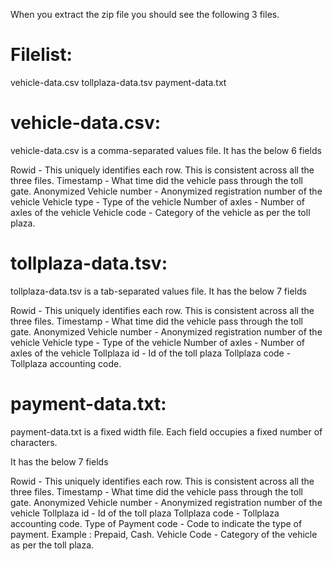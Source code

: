 When you extract the zip file you should see the following 3 files.

# Filelist:

vehicle-data.csv
tollplaza-data.tsv
payment-data.txt

# vehicle-data.csv:

vehicle-data.csv is a comma-separated values file.
It has the below 6 fields

Rowid  - This uniquely identifies each row. This is consistent across all the three files.
Timestamp - What time did the vehicle pass through the toll gate.
Anonymized Vehicle number - Anonymized registration number of the vehicle 
Vehicle type - Type of the vehicle
Number of axles - Number of axles of the vehicle
Vehicle code - Category of the vehicle as per the toll plaza.


# tollplaza-data.tsv:
tollplaza-data.tsv is a tab-separated values file.
It has the below 7 fields

Rowid  - This uniquely identifies each row. This is consistent across all the three files.
Timestamp - What time did the vehicle pass through the toll gate.
Anonymized Vehicle number - Anonymized registration number of the vehicle 
Vehicle type - Type of the vehicle
Number of axles - Number of axles of the vehicle
Tollplaza id - Id of the toll plaza
Tollplaza code - Tollplaza accounting code.

# payment-data.txt:

payment-data.txt is a fixed width file. Each field occupies a fixed number of characters.

It has the below 7 fields

Rowid  - This uniquely identifies each row. This is consistent across all the three files.
Timestamp - What time did the vehicle pass through the toll gate.
Anonymized Vehicle number - Anonymized registration number of the vehicle 
Tollplaza id - Id of the toll plaza
Tollplaza code - Tollplaza accounting code.
Type of Payment code - Code to indicate the type of payment. Example : Prepaid, Cash.
Vehicle Code -  Category of the vehicle as per the toll plaza.
